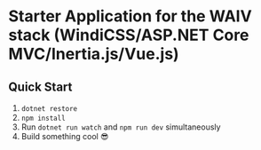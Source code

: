 # Starter Application for the WAIV stack (WindiCSS/ASP.NET Core MVC/Inertia.js/Vue.js)

## Quick Start
1. `dotnet restore`
2. `npm install`
3. Run `dotnet run watch` and `npm run dev` simultaneously
4. Build something cool 😎